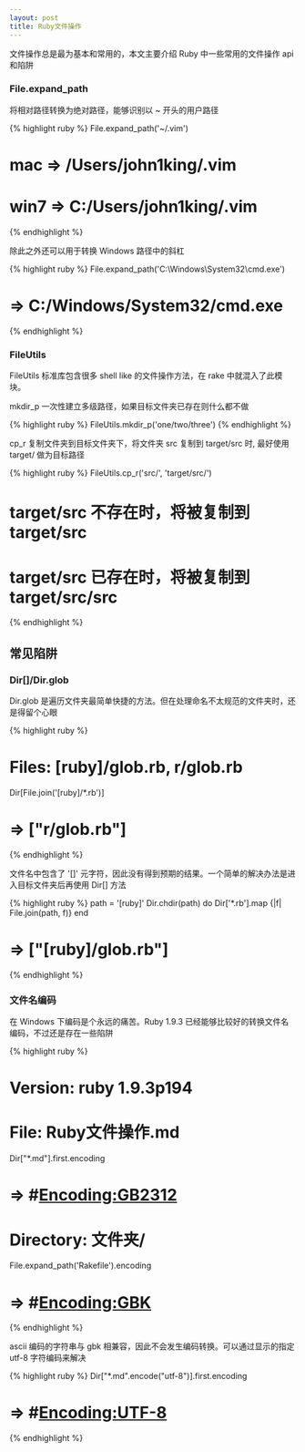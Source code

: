 ```yaml
---
layout: post
title: Ruby文件操作
---
```


文件操作总是最为基本和常用的，本文主要介绍 Ruby 中一些常用的文件操作 api 和陷阱

### File.expand_path

将相对路径转换为绝对路径，能够识别以 ~ 开头的用户路径

{% highlight ruby %}
  File.expand_path('~/.vim')
  # mac  => /Users/john1king/.vim 
  # win7 => C:/Users/john1king/.vim 
{% endhighlight %}

除此之外还可以用于转换 Windows 路径中的斜杠 

{% highlight ruby %}
  File.expand_path('C:\Windows\System32\cmd.exe')
  # => C:/Windows/System32/cmd.exe
{% endhighlight %}


### FileUtils

FileUtils 标准库包含很多 shell like 的文件操作方法，在 rake 中就混入了此模块。

mkdir_p 一次性建立多级路径，如果目标文件夹已存在则什么都不做

{% highlight ruby %}
  FileUtils.mkdir_p('one/two/three') 
{% endhighlight %}

cp_r 复制文件夹到目标文件夹下，将文件夹 src 复制到 target/src 时, 最好使用 target/ 做为目标路径

{% highlight ruby %}
  FileUtils.cp_r('src/', 'target/src/') 
  # target/src 不存在时，将被复制到 target/src
  # target/src 已存在时，将被复制到 target/src/src
{% endhighlight %}

## 常见陷阱

### Dir[]/Dir.glob

Dir.glob 是遍历文件夹最简单快捷的方法。但在处理命名不太规范的文件夹时，还是得留个心眼

{% highlight ruby %}
  # Files: [ruby]/glob.rb, r/glob.rb
  Dir[File.join('[ruby]/*.rb')]
  # => ["r/glob.rb"]
{% endhighlight %}

文件名中包含了 '[]' 元字符，因此没有得到预期的结果。一个简单的解决办法是进入目标文件夹后再使用 Dir[] 方法

{% highlight ruby %}
  path = '[ruby]'
  Dir.chdir(path) do 
    Dir['*.rb'].map {|f| File.join(path, f)}
  end
  # => ["[ruby]/glob.rb"]
{% endhighlight %}

### 文件名编码

在 Windows 下编码是个永远的痛苦。Ruby 1.9.3 已经能够比较好的转换文件名编码，不过还是存在一些陷阱

{% highlight ruby %}
  # Version: ruby 1.9.3p194

  # File: Ruby文件操作.md
  Dir["*.md"].first.encoding
  # => #<Encoding:GB2312>

  # Directory: 文件夹/
  File.expand_path('Rakefile').encoding
  # => #<Encoding:GBK>
{% endhighlight %}

ascii 编码的字符串与 gbk 相兼容，因此不会发生编码转换。可以通过显示的指定 utf-8 字符编码来解决

{% highlight ruby %}
  Dir["*.md".encode("utf-8")].first.encoding
  # => #<Encoding:UTF-8>
{% endhighlight %}
